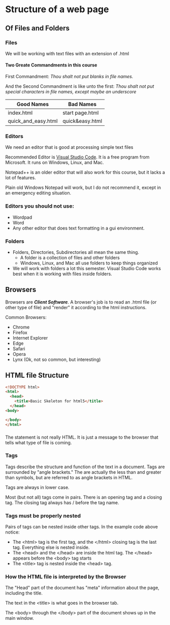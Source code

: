 # Structure of a web page

## Of Files and Folders

### Files

We will be working with text files with an extension of .html

#### Two Greate Commandments in this course

First Commandment: *Thou shalt not put blanks in file names.*

And the Second Commandment is like unto the first: *Thou shalt not put special characters in file names, except maybe an underscore*

|Good Names|Bad Names|
|---|---|
|index.html|start page.html|
|quick_and_easy.html|quick&easy.html|

### Editors

We need an editor that is good at processing simple text files

Recommended Editor is [Visual Studio Code](https://code.visualstudio.com/).  It is a free program from Microsoft.  It runs on Windows, Linux, and Mac.

Notepad++ is an older editor that will also work for this course, but it lacks a lot of features.

Plain old Windows Notepad will work, but I do not recommend it, except in an emergency editing situation.

### Editors you should not use:

* Wordpad
* Word
* Any other editor that does text formatting in a gui environment.

### Folders

* Folders, Directories, Subdirectories all mean the same thing.
  * A folder is a collection of files and other folders
  * Windows, Linux, and Mac all use folders to keep things organized
* We will work with folders a lot this semester.  Visual Studio Code works best when it is working with files inside folders.

## Browsers

Browsers are ***Client Software***.  A browser's job is to read an .html file (or other type of file) and "render" it according to the html instructions.

Common Browsers:

* Chrome
* Firefox
* Internet Explorer
* Edge
* Safari
* Opera
* Lynx (Ok, not so common, but interesting)

## HTML file Structure

```html
<!DOCTYPE html>
<html>
  <head>
    <title>Basic Skeleton for html5</title> 
  </head>
<body>

</body>
</html>
```

### <!DOCTYPE html>

The <!DOCTYPE html> statement is not really HTML.  It is just a message to the browser that tells what type of file is coming.

### Tags

Tags describe the structure and function of the text in a document.
Tags are surrounded by "angle brackets."  The are actually the less than and greater than symbols, but are referred to as angle brackets in HTML.

Tags are always in lower case.

Most (but not all) tags come in pairs.  There is an opening tag and a closing tag.  The closing tag always has / before the tag name.

### Tags must be properly nested

Pairs of tags can be nested inside other tags.  In the example code above notice:

* The &lt;html&gt; tag is the first tag, and the &lt;/html&gt; closing tag is the last tag.  Everything else is nested inside.
* The &lt;head&gt; and the &lt;/head&gt; are inside the html tag.  The &lt;/head&gt; appears before the &lt;body&gt; tag starts
* The &lt;title&gt; tag is nested inside the &lt;head&gt; tag.

### How the HTML file is interpreted by the Browser

The "Head" part of the document has "meta" information about the page, including the title.

The text in the &lt;title&gt; is what goes in the browser tab.

The &lt;body&gt; through the &lt;/body&gt; part of the document shows up in the main window.

